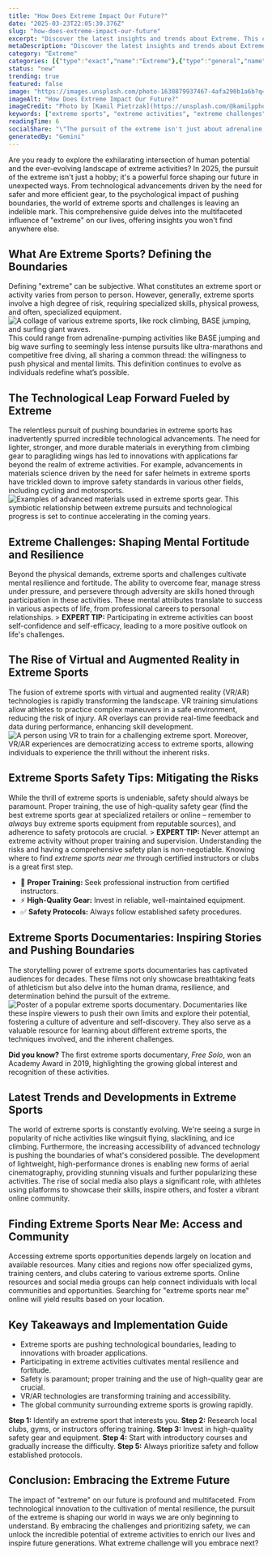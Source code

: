 ```yaml
---
title: "How Does Extreme Impact Our Future?"
date: "2025-03-23T22:05:30.376Z"
slug: "how-does-extreme-impact-our-future"
excerpt: "Discover the latest insights and trends about Extreme. This comprehensive guide covers everything you need to know about Extreme in 2025."
metaDescription: "Discover the latest insights and trends about Extreme. This comprehensive guide covers everything you need to know about Extreme in 2025."
category: "Extreme"
categories: [{"type":"exact","name":"Extreme"},{"type":"general","name":"Sports"},{"type":"medium","name":"Adventure Sports"},{"type":"specific","name":"Mountain Climbing"},{"type":"niche","name":"Ice Climbing"}]
status: "new"
trending: true
featured: false
image: "https://images.unsplash.com/photo-1630879937467-4afa290b1a6b?q=85&w=1200&fit=max&fm=webp&auto=compress"
imageAlt: "How Does Extreme Impact Our Future?"
imageCredit: "Photo by [Kamil Pietrzak](https://unsplash.com/@kamilpphotos) on Unsplash"
keywords: ["extreme sports", "extreme activities", "extreme challenges", "best extreme sports gear", "extreme sports near me", "what are extreme sports", "extreme sports safety tips", "extreme sports documentaries", "buy extreme sports equipment", "learn extreme sports"]
readingTime: 6
socialShare: "\"The pursuit of the extreme isn't just about adrenaline; it's about pushing human limits and sparking technological innovation that benefits us all.\""
generatedBy: "Gemini"
---
```




Are you ready to explore the exhilarating intersection of human potential and the ever-evolving landscape of extreme activities? In 2025, the pursuit of the extreme isn't just a hobby; it's a powerful force shaping our future in unexpected ways. From technological advancements driven by the need for safer and more efficient gear, to the psychological impact of pushing boundaries, the world of extreme sports and challenges is leaving an indelible mark. This comprehensive guide delves into the multifaceted influence of "extreme" on our lives, offering insights you won't find anywhere else.

## What Are Extreme Sports? Defining the Boundaries

Defining "extreme" can be subjective.  What constitutes an extreme sport or activity varies from person to person.  However, generally, extreme sports involve a high degree of risk, requiring specialized skills, physical prowess, and often, specialized equipment.  ![A collage of various extreme sports, like rock climbing, BASE jumping, and surfing giant waves.](https://images.unsplash.com/photo-1519021228607-ef6e4c22d821?q=85&w=1200&fit=max&fm=webp&auto=compress)  This could range from adrenaline-pumping activities like BASE jumping and big wave surfing to seemingly less intense pursuits like ultra-marathons and competitive free diving, all sharing a common thread:  the willingness to push physical and mental limits.  This definition continues to evolve as individuals redefine what’s possible.

## The Technological Leap Forward Fueled by Extreme

The relentless pursuit of pushing boundaries in extreme sports has inadvertently spurred incredible technological advancements.  The need for lighter, stronger, and more durable materials in everything from climbing gear to paragliding wings has led to innovations with applications far beyond the realm of extreme activities.  For example, advancements in materials science driven by the need for safer helmets in extreme sports have trickled down to improve safety standards in various other fields, including cycling and motorsports. ![Examples of advanced materials used in extreme sports gear.](https://images.unsplash.com/photo-1543513960-bd9fe93f4fd9?q=85&w=1200&fit=max&fm=webp&auto=compress)  This symbiotic relationship between extreme pursuits and technological progress is set to continue accelerating in the coming years.

## Extreme Challenges: Shaping Mental Fortitude and Resilience

Beyond the physical demands, extreme sports and challenges cultivate mental resilience and fortitude.  The ability to overcome fear, manage stress under pressure, and persevere through adversity are skills honed through participation in these activities.  These mental attributes translate to success in various aspects of life, from professional careers to personal relationships.  > **EXPERT TIP:**  Participating in extreme activities can boost self-confidence and self-efficacy, leading to a more positive outlook on life's challenges.

## The Rise of Virtual and Augmented Reality in Extreme Sports

The fusion of extreme sports with virtual and augmented reality (VR/AR) technologies is rapidly transforming the landscape.  VR training simulations allow athletes to practice complex maneuvers in a safe environment, reducing the risk of injury.  AR overlays can provide real-time feedback and data during performance, enhancing skill development. ![A person using VR to train for a challenging extreme sport.](https://images.unsplash.com/photo-1445605081472-9788fb3bc02f?q=85&w=1200&fit=max&fm=webp&auto=compress)  Moreover, VR/AR experiences are democratizing access to extreme sports, allowing individuals to experience the thrill without the inherent risks.

## Extreme Sports Safety Tips: Mitigating the Risks

While the thrill of extreme sports is undeniable, safety should always be paramount.  Proper training, the use of high-quality safety gear (find the best extreme sports gear at specialized retailers or online –  remember to *always* buy extreme sports equipment from reputable sources), and adherence to safety protocols are crucial.  > **EXPERT TIP:** Never attempt an extreme activity without proper training and supervision.  Understanding the risks and having a comprehensive safety plan is non-negotiable.  Knowing where to find *extreme sports near me* through certified instructors or clubs is a great first step.

* 🔑 **Proper Training:** Seek professional instruction from certified instructors.
* ⚡ **High-Quality Gear:** Invest in reliable, well-maintained equipment.
* ✅ **Safety Protocols:**  Always follow established safety procedures.

##  Extreme Sports Documentaries: Inspiring Stories and Pushing Boundaries

The storytelling power of extreme sports documentaries has captivated audiences for decades.  These films not only showcase breathtaking feats of athleticism but also delve into the human drama, resilience, and determination behind the pursuit of the extreme.  ![Poster of a popular extreme sports documentary.](https://images.unsplash.com/photo-1630879937467-4afa290b1a6b?q=85&w=1200&fit=max&fm=webp&auto=compress)  Documentaries like these inspire viewers to push their own limits and explore their potential, fostering a culture of adventure and self-discovery.  They also serve as a valuable resource for learning about different extreme sports, the techniques involved, and the inherent challenges.

**Did you know?**  The first extreme sports documentary, *Free Solo*, won an Academy Award in 2019, highlighting the growing global interest and recognition of these activities.

## Latest Trends and Developments in Extreme Sports

The world of extreme sports is constantly evolving.  We're seeing a surge in popularity of niche activities like wingsuit flying, slacklining, and ice climbing.  Furthermore, the increasing accessibility of advanced technology is pushing the boundaries of what's considered possible.  The development of lightweight, high-performance drones is enabling new forms of aerial cinematography, providing stunning visuals and further popularizing these activities.  The rise of social media also plays a significant role, with athletes using platforms to showcase their skills, inspire others, and foster a vibrant online community.

##  Finding Extreme Sports Near Me: Access and Community

Accessing extreme sports opportunities depends largely on location and available resources.  Many cities and regions now offer specialized gyms, training centers, and clubs catering to various extreme sports.  Online resources and social media groups can help connect individuals with local communities and opportunities.  Searching for "extreme sports near me" online will yield results based on your location.

##  Key Takeaways and Implementation Guide

* Extreme sports are pushing technological boundaries, leading to innovations with broader applications.
* Participating in extreme activities cultivates mental resilience and fortitude.
* Safety is paramount; proper training and the use of high-quality gear are crucial.
* VR/AR technologies are transforming training and accessibility.
* The global community surrounding extreme sports is growing rapidly.

**Step 1:** Identify an extreme sport that interests you.
**Step 2:** Research local clubs, gyms, or instructors offering training.
**Step 3:** Invest in high-quality safety gear and equipment.
**Step 4:** Start with introductory courses and gradually increase the difficulty.
**Step 5:** Always prioritize safety and follow established protocols.

## Conclusion: Embracing the Extreme Future

The impact of "extreme" on our future is profound and multifaceted.  From technological innovation to the cultivation of mental resilience, the pursuit of the extreme is shaping our world in ways we are only beginning to understand.  By embracing the challenges and prioritizing safety, we can unlock the incredible potential of extreme activities to enrich our lives and inspire future generations.  What extreme challenge will you embrace next?

